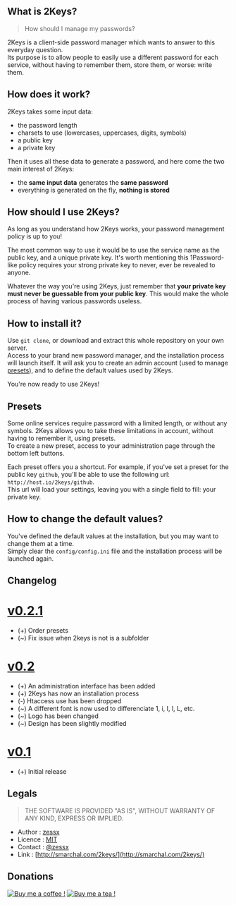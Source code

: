 ## What is 2Keys?
> How should I manage my passwords?

2Keys is a client-side password manager which wants to answer to this everyday question.  
Its purpose is to allow people to easily use a different password for each service, without having to remember them, store them, or worse: write them.

## How does it work?
2Keys takes some input data:
- the password length
- charsets to use (lowercases, uppercases, digits, symbols)
- a public key
- a private key

Then it uses all these data to generate a password, and here come the two main interest of 2Keys:
- the **same input data** generates the **same password**
- everything is generated on the fly, **nothing is stored**

## How should I use 2Keys?
As long as you understand how 2Keys works, your password management policy is up to you!

The most common way to use it would be to use the service name as the public key, and a unique private key. It's worth mentioning this 1Password-like policy requires your strong private key to never, ever be revealed to anyone.

Whatever the way you're using 2Keys, just remember that **your private key must never be guessable from your public key**. This would make the whole process of having various passwords useless.

## How to install it?
Use `git clone`, or download and extract this whole repository on your own server.  
Access to your brand new password manager, and the installation process will launch itself. It will ask you to create an admin account (used to manage [presets](#presets)), and to define the default values used by 2Keys.

You're now ready to use 2Keys!

## Presets
Some online services require password with a limited length, or without any symbols. 2Keys allows you to take these limitations in account, without having to remember it, using presets.  
To create a new preset, access to your administration page through the bottom left buttons. 

Each preset offers you a shortcut. For example, if you've set a preset for the public key `github`, you'll be able to use the following url: `http://host.io/2keys/github`.  
This url will load your settings, leaving you with a single field to fill: your private key.

## How to change the default values?
You've defined the default values at the installation, but you may want to change them at a time.  
Simply clear the `config/config.ini` file and the installation process will be launched again.

## Changelog
# [v0.2.1](https://github.com/zessx/2keys/releases/tag/v0.2.1)
- (+) Order presets
- (~) Fix issue when 2keys is not is a subfolder

# [v0.2](https://github.com/zessx/2keys/releases/tag/v0.2)
- (+) An administration interface has been added
- (+) 2Keys has now an installation process
- (-) Htaccess use has been dropped
- (~) A different font is now used to differenciate 1, i, I, l, L, etc.
- (~) Logo has been changed
- (~) Design has been slightly modified

# [v0.1](https://github.com/zessx/2keys/releases/tag/v0.1)
- (+) Initial release

## Legals
> THE SOFTWARE IS PROVIDED "AS IS", WITHOUT WARRANTY OF ANY KIND, EXPRESS OR IMPLIED.

- Author : [zessx](https://github.com/zessx)
- Licence : [MIT](http://opensource.org/licenses/MIT)
- Contact : [@zessx](https://twitter.com/zessx)
- Link  : [http://smarchal.com/2keys/](http://smarchal.com/2keys/)

## Donations
[![Buy me a coffee !](http://doc.smarchal.com/bmac)](https://www.paypal.com/cgi-bin/webscr?cmd=_donations&business=KTYWBM9HJMMSE&lc=FR&item_name=Buy%20a%20coffee%20to%20zessx%20%28Samuel%20Marchal%29&currency_code=EUR&bn=PP%2dDonationsBF%3abmac%3aNonHosted) [![Buy me a tea !](http://doc.smarchal.com/bmat)](https://www.paypal.com/cgi-bin/webscr?cmd=_donations&business=KTYWBM9HJMMSE&lc=FR&item_name=Buy%20a%20tea%20to%20zessx%20%28Samuel%20Marchal%29&currency_code=EUR&bn=PP%2dDonationsBF%3abmac%3aNonHosted)
